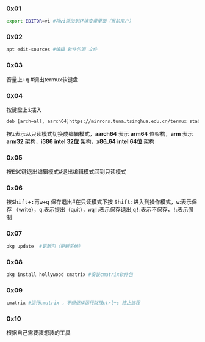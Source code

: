 ### 0x01
```bash
export EDITOR=vi #将vi添加到环境变量里面（当前用户）
```
### 0x02
```bash
apt edit-sources #编辑 软件包源 文件
```
### 0x03
<kbd>音量上+q</kbd> #调出termux软键盘
### 0x04
按键盘上<kbd>i</kbd>插入
```bash
deb [arch=all, aarch64]https://mirrors.tuna.tsinghua.edu.cn/termux stable main
```
按<kbd>i</kbd>表示从只读模式切换成编辑模式，**aarch64** 表示 **arm64** 位架构，**arm** 表示 **arm32** 架构，**i386** **intel 32位** 架构，**x86_64** **intel 64位** 架构

### 0x05
按<kbd>ESC</kbd>键退出编辑模式#退出编辑模式回到只读模式
### 0x06
按<kbd>Shift+:</kbd>再<kbd>w+q</kbd> 保存退出#在只读模式下按 <kbd>Shift</kbd>: 进入到操作模式，<kbd>w</kbd>:表示保存 （write），<kbd>q</kbd>:表示提出（quit），<kbd>wq!</kbd>:表示保存退出,<kbd>q!</kbd>:表示不保存，<kbd>!</kbd>:表示强制
### 0x07
```bash
pkg update  #更新包（更新系统）
```
### 0x08
```bash
pkg install hollywood cmatrix #安装cmatrix软件包
```
### 0x09
```bash
cmatrix #运行cmatrix ，不想继续运行就按ctrl+c 终止进程
```
### 0x10
根据自己需要装想装的工具
